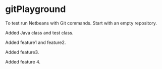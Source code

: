 # gitPlayground
To test run Netbeans with Git commands.
Start with an empty repository.

Added Java class and test class.

Added feature1 and feature2.

Added feature3.

Added feature 4.
